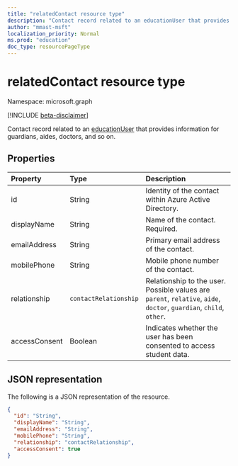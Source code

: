 ```yaml
---
title: "relatedContact resource type"
description: "Contact record related to an educationUser that provides information for guardians, aides, doctors, and so on."
author: "mmast-msft"
localization_priority: Normal
ms.prod: "education"
doc_type: resourcePageType
---
```


# relatedContact resource type

Namespace: microsoft.graph

[!INCLUDE [beta-disclaimer](../../includes/beta-disclaimer.md)]

Contact record related to an [educationUser](../resources/educationuser.md) that provides information for guardians, aides, doctors, and so on.

## Properties

| Property      | Type                  | Description                                                                                                         |
| :------------ | :-------------------- | :------------------------------------------------------------------------------------------------------------------ |
| id            | String                | Identity of the contact within Azure Active Directory.                                                              |
| displayName   | String                | Name of the contact. Required.                                                                                      |
| emailAddress  | String                | Primary email address of the contact.                                                                               |
| mobilePhone   | String                | Mobile phone number of the contact.                                                                                 |
| relationship  | `contactRelationship` | Relationship to the user. Possible values are `parent`, `relative`, `aide`, `doctor`, `guardian`, `child`, `other`. |
| accessConsent | Boolean               | Indicates whether the user has been consented to access student data.                                               |

## JSON representation

The following is a JSON representation of the resource.

<!-- {
  "blockType": "resource",
  "optionalProperties": [

  ],
  "@odata.type": "microsoft.graph.relatedContact"
}-->

```json
{
  "id": "String",
  "displayName": "String",
  "emailAddress": "String",
  "mobilePhone": "String",
  "relationship": "contactRelationship",
  "accessConsent": true
}
```

<!-- uuid: 720F9AB6-6E7A-4A66-8B0A-37A556FF99C5
2015-10-25 14:57:30 UTC -->
<!--
{
  "type": "#page.annotation",
  "description": "relatedContact resource",
  "keywords": "",
  "section": "documentation",
  "tocPath": "",
  "suppressions": [
  ]
}
-->
